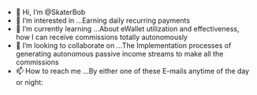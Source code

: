 - 👋 Hi, I’m @SkaterBob
- 👀 I’m interested in ...Earning daily recurring payments 
- 🌱 I’m currently learning ...About eWallet utilization and effectiveness, how I can receive commissions totally autonomously 
- 💞️ I’m looking to collaborate on ...The Implementation processes of generating autonomous passive income streams to make all the commissions
- 📫 How to reach me ...By either one of these E-mails anytime of the day or night: 

<!---
SkaterBob/SkaterBob is a ✨ special ✨ repository because its `README.md` (this file) appears on your GitHub profile.
You can click the Preview link to take a look at your changes.
--->
